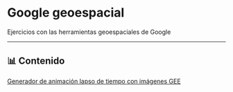 # Google geoespacial

Ejercicios con las herramientas geoespaciales de Google

---

## 📊 Contenido

[Generador de animación lapso de tiempo con imágenes GEE](01/bol_timelapse_fading_create.ipynb)
